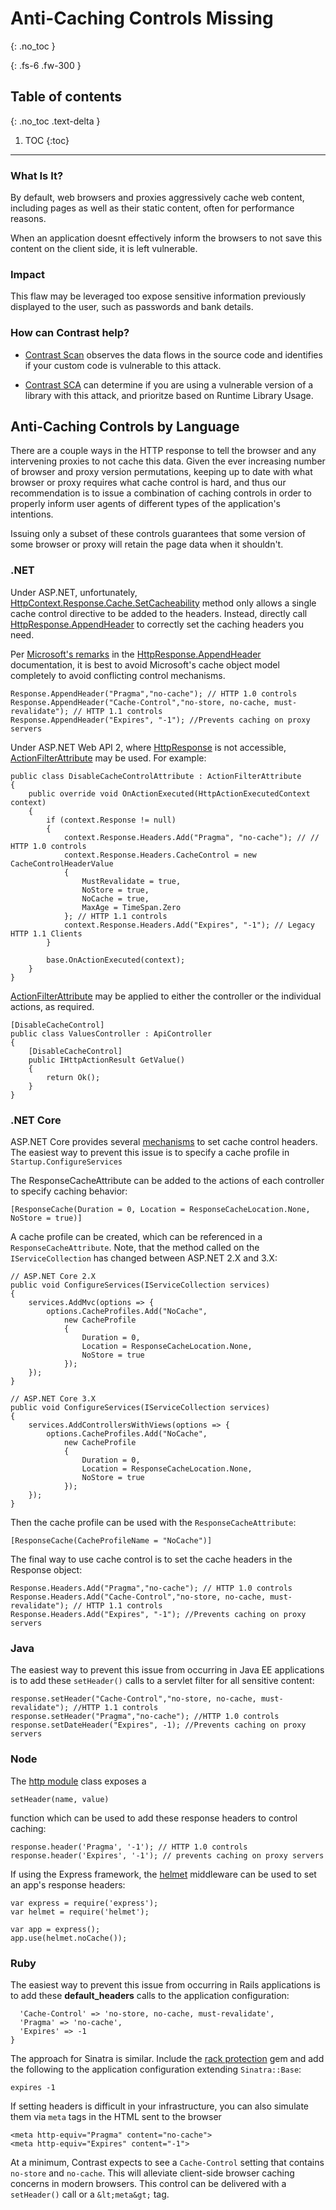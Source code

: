 # Anti-Caching Controls Missing
{: .no_toc }

{: .fs-6 .fw-300 }

## Table of contents
{: .no_toc .text-delta }

1. TOC
{:toc}

---


### What Is It?  


By default, web browsers and proxies aggressively cache web content, including pages as well as their static content, often for performance reasons.

When an application doesnt effectively inform the browsers to not save this content on the client side, it is left vulnerable.



### Impact 

This flaw may be leveraged too expose sensitive information previously displayed to the user, such as passwords and bank details.


### How can Contrast help?

- [Contrast Scan](https://www.contrastsecurity.com/contrast-scan) observes the data flows in the source code and identifies if your custom code is vulnerable to this attack. 

- [Contrast SCA](https://www.contrastsecurity.com/contrast-sca) can determine if you are using a vulnerable version of a library with this attack, and prioritze based on Runtime Library Usage. 



## Anti-Caching Controls by Language

There are a couple ways in the HTTP response to tell the browser and any intervening proxies to not cache this data. 
Given the ever increasing number of browser and proxy version permutations, keeping up to date with what browser or proxy requires
what cache control is hard, and thus our recommendation is to issue a combination of caching controls in
order to properly inform user agents of different types of the application's intentions.

Issuing only a subset of these controls guarantees that some version of some browser or proxy will retain the page data when it shouldn't.
<br/>

### .NET  



Under ASP.NET, unfortunately, [HttpContext.Response.Cache.SetCacheability](https://docs.microsoft.com/en-us/dotnet/api/system.web.httpcachepolicy.setcacheability?view=netframework-4.8) method only allows a single cache control directive to be added to the headers. Instead, directly call [HttpResponse.AppendHeader](https://docs.microsoft.com/en-us/dotnet/api/system.web.httpresponse.appendheader?view=netframework-4.8) to correctly set the caching headers you need.

Per [Microsoft's remarks](https://docs.microsoft.com/en-us/dotnet/api/system.web.httpresponse.appendheader?view=netframework-4.8#remarks) in the [HttpResponse.AppendHeader](https://docs.microsoft.com/en-us/dotnet/api/system.web.httpresponse.appendheader?view=netframework-4.8) documentation, it is best to avoid Microsoft's cache object model completely to avoid conflicting control mechanisms.



```
Response.AppendHeader("Pragma","no-cache"); // HTTP 1.0 controls
Response.AppendHeader("Cache-Control","no-store, no-cache, must-revalidate"); // HTTP 1.1 controls
Response.AppendHeader("Expires", "-1"); //Prevents caching on proxy servers
```

Under ASP.NET Web API 2, where [HttpResponse](https://docs.microsoft.com/en-us/dotnet/api/system.web.httpresponse?view=netframework-4.8) is not accessible, [ActionFilterAttribute](https://docs.microsoft.com/en-us/dotnet/api/system.web.mvc.actionfilterattribute?view=aspnet-mvc-5.2) may be used. For example:





```
public class DisableCacheControlAttribute : ActionFilterAttribute
{
    public override void OnActionExecuted(HttpActionExecutedContext context)
    {
        if (context.Response != null)
        {
            context.Response.Headers.Add("Pragma", "no-cache"); // // HTTP 1.0 controls
            context.Response.Headers.CacheControl = new CacheControlHeaderValue
            {
                MustRevalidate = true,
                NoStore = true,
                NoCache = true,
                MaxAge = TimeSpan.Zero
            }; // HTTP 1.1 controls
            context.Response.Headers.Add("Expires", "-1"); // Legacy HTTP 1.1 Clients
        }

        base.OnActionExecuted(context);
    }
}
```


[ActionFilterAttribute](https://docs.microsoft.com/en-us/dotnet/api/system.web.mvc.actionfilterattribute?view=aspnet-mvc-5.2) may be applied to either the controller or the individual actions, as required.



```
[DisableCacheControl]
public class ValuesController : ApiController
{
    [DisableCacheControl]
    public IHttpActionResult GetValue()
    {
        return Ok();
    }
}
```





### .NET Core  




ASP.NET Core provides several [mechanisms](https://docs.microsoft.com/en-us/aspnet/core/performance/caching/response?view=aspnetcore-6.0) to set cache control headers. The easiest way to prevent this issue is to specify a cache profile in ```Startup.ConfigureServices```


The ResponseCacheAttribute can be added to the actions of each controller to specify caching behavior:

```
[ResponseCache(Duration = 0, Location = ResponseCacheLocation.None, NoStore = true)]
```




A cache profile can be created, which can be referenced in a ```ResponseCacheAttribute```. Note, that the method called on the ```IServiceCollection``` has changed between ASP.NET 2.X and 3.X:


```
// ASP.NET Core 2.X
public void ConfigureServices(IServiceCollection services)
{
    services.AddMvc(options => {
        options.CacheProfiles.Add("NoCache",
            new CacheProfile
            {
                Duration = 0,
                Location = ResponseCacheLocation.None,
                NoStore = true
            });
    });
}

// ASP.NET Core 3.X
public void ConfigureServices(IServiceCollection services)
{
    services.AddControllersWithViews(options => {
        options.CacheProfiles.Add("NoCache",
            new CacheProfile
            {
                Duration = 0,
                Location = ResponseCacheLocation.None,
                NoStore = true
            });
    });
}

```

Then the cache profile can be used with the ```ResponseCacheAttribute```:

```
[ResponseCache(CacheProfileName = "NoCache")]
```


The final way to use cache control is to set the cache headers in the Response object:

```
Response.Headers.Add("Pragma","no-cache"); // HTTP 1.0 controls
Response.Headers.Add("Cache-Control","no-store, no-cache, must-revalidate"); // HTTP 1.1 controls
Response.Headers.Add("Expires", "-1"); //Prevents caching on proxy servers
``` 

### Java  



The easiest way to prevent this issue from occurring in Java EE applications is to add these ```setHeader()``` calls to a servlet filter for all sensitive content:

```
response.setHeader("Cache-Control","no-store, no-cache, must-revalidate"); //HTTP 1.1 controls
response.setHeader("Pragma","no-cache"); //HTTP 1.0 controls
response.setDateHeader("Expires", -1); //Prevents caching on proxy servers 
```


### Node  





The [http module](https://nodejs.org/api/http.html#http_class_http_serverresponse) class exposes a 
```
setHeader(name, value)
```
function which can be used to add these response headers to control caching:


```response.header('Cache-Control', 'private, no-store, no-cache, must-revalidate'); // HTTP 1.1 controls
response.header('Pragma', '-1'); // HTTP 1.0 controls
response.header('Expires', '-1'); // prevents caching on proxy servers
```


If using the Express framework, the [helmet](https://www.npmjs.com/package/helmet) middleware can be used to set an app's response headers:
```
var express = require('express');
var helmet = require('helmet');

var app = express();
app.use(helmet.noCache());
```


### Ruby  


The easiest way to prevent this issue from occurring in Rails applications is to add these
**default_headers** calls to the application configuration:


```config.action_dispatch.default_headers = {
  'Cache-Control' => 'no-store, no-cache, must-revalidate',
  'Pragma' => 'no-cache',
  'Expires' => -1
}
```

The approach for Sinatra is similar. Include the [rack protection](https://github.com/sinatra/sinatra/tree/master/rack-protection) gem and add the following to the application configuration extending ```Sinatra::Base```:
```cache_control :no_cache, :no_store, :must_revalidate
expires -1
```


If setting headers is difficult in your infrastructure, you can also simulate them via ```meta``` tags in the HTML sent to the browser

```<meta http-equiv="Cache-Control" content="no-store, no-cache, must-revalidate">
<meta http-equiv="Pragma" content="no-cache">
<meta http-equiv="Expires" content="-1">
```

At a minimum, Contrast expects to see a ```Cache-Control``` setting that contains ```no-store``` and ```no-cache```. This will alleviate client-side browser caching concerns in modern browsers. This control can be delivered with a ```setHeader()``` call or a ```&lt;meta&gt;``` tag.







